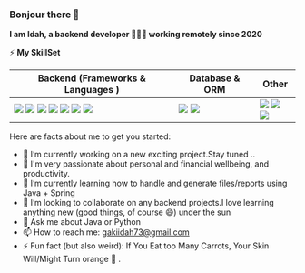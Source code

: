 ### Bonjour there 👋


**I am Idah, a backend developer 👩🏽‍💻 working remotely since 2020**

⚡ **My SkillSet**
<table>
    <thead>
        <tr>
            <th>Backend (Frameworks & Languages )</th>
            <th>Database & ORM</th>
            <th>Other</th>
        </tr>
    </thead>
    <tbody>
        <tr>
            <td>
                <img src="https://img.shields.io/badge/Node.js-43853D?style=for-the-badge&logo=node.js&logoColor=white" />
                <Img src="https://img.shields.io/badge/java-%23ED8B00.svg?style=for-the-badge&logo=java&logoColor=white" />
                <img src="https://img.shields.io/badge/Spring%20Boot-67AA3C?style=for-the-badge&logo=springboot&logoColor=white" />
                <img src="https://img.shields.io/badge/javascript-%23323330.svg?style=for-the-badge&logo=javascript&logoColor=%23F7DF1E" />
                <img src="https://img.shields.io/badge/typescript-%23007ACC.svg?style=for-the-badge&logo=typescript&logoColor=white" />
                <img src="https://img.shields.io/badge/angular-%23DD0031.svg?style=for-the-badge&logo=angular&logoColor=white" />
                <img src="https://img.shields.io/badge/Swagger-85EA2D?style=for-the-badge&logo=Swagger&logoColor=white" />
            </td>
            <td>
                <img src="https://img.shields.io/badge/MySQL-42759C?style=for-the-badge&logo=mysql&logoColor=white" />
                <img src="https://img.shields.io/badge/PostgreSQL-316192?style=for-the-badge&logo=postgresql&logoColor=white" />
            </td>
            <td>
                <img src="https://img.shields.io/badge/Python-F7F7F7?style=for-the-badge&logo=python&logoColor=3776AB" />
                <img src="https://img.shields.io/badge/Linux-F7F7F7?style=for-the-badge&logo=linux&logoColor=black" />
                <img src="https://img.shields.io/badge/Notion-white?style=for-the-badge&logo=notion&logoColor=black" />
            </td>
        </tr>
    </tbody>
</table>

Here are facts about me to get you started:

- 🔭 I’m currently working on a new exciting project.Stay tuned ..
- 🤩 I'm very passionate about personal and financial wellbeing, and productivity.
- 🌱 I’m currently learning how to handle and generate files/reports using Java + Spring
- 👯 I’m looking to collaborate on any backend projects.I love learning anything new (good things, of course 😅)  under the sun 
- 💬 Ask me about Java or Python
- 📫 How to reach me: gakiidah73@gmail.com
- ⚡ Fun fact (but also weird): If You Eat too Many Carrots, Your Skin Will/Might Turn orange 🍊 . 
